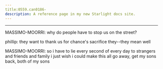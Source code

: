 ```yaml
---
title:0559.can0186-
description: A reference page in my new Starlight docs site.
---
```

----- 
MASSIMO-MOORRI: why do people have to stop us on the street? 
 
phillip: they want to thank us for chance's sacrifice
 they--they mean well


MASSIMO-MOORRI: so i have to lie every second of every day to strangers and friends and 
family
 i just wish i could make this all go away, get my sons back, both of my 
sons
 
